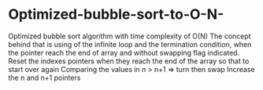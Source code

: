 # Optimized-bubble-sort-to-O-N-
Optimized bubble sort algorithm with time complexity of O(N)
The concept behind that is using of the infinite loop and the termination condition, when the pointer reach the end of array and without swapping flag indicated. 
Reset the indexes pointers when they reach the end of the array so that to start over again 
Comparing the values in n > n+1 => turn then swap
Increase the n and n+1 pointers




